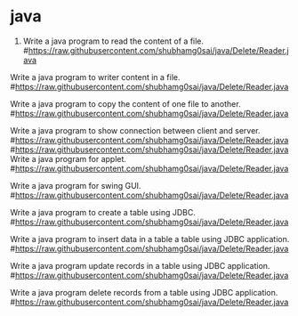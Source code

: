 # java
1. Write a java program to read the content of a file.
#https://raw.githubusercontent.com/shubhamg0sai/java/Delete/Reader.java

Write a java program to writer content in a file.
#https://raw.githubusercontent.com/shubhamg0sai/java/Delete/Reader.java

Write a java program to copy the content of one file to another.
#https://raw.githubusercontent.com/shubhamg0sai/java/Delete/Reader.java

Write a java program to show connection between client and server.
#https://raw.githubusercontent.com/shubhamg0sai/java/Delete/Reader.java
#https://raw.githubusercontent.com/shubhamg0sai/java/Delete/Reader.java
Write a java program for applet. 
#https://raw.githubusercontent.com/shubhamg0sai/java/Delete/Reader.java

Write a java program for swing GUI. 
#https://raw.githubusercontent.com/shubhamg0sai/java/Delete/Reader.java

Write a java program to create a table using JDBC. 
#https://raw.githubusercontent.com/shubhamg0sai/java/Delete/Reader.java

Write a java program to insert data in a table a table using JDBC application.
#https://raw.githubusercontent.com/shubhamg0sai/java/Delete/Reader.java

Write a java program update records in a table using JDBC application.
#https://raw.githubusercontent.com/shubhamg0sai/java/Delete/Reader.java

Write a java program delete records from a table using JDBC application.
#https://raw.githubusercontent.com/shubhamg0sai/java/Delete/Reader.java





 


